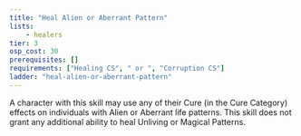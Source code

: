 ```yaml
---
title: "Heal Alien or Aberrant Pattern"
lists:
    - healers
tier: 3
osp_cost: 30
prerequisites: []
requirements: ["Healing CS", " or ", "Corruption CS"]
ladder: "heal-alien-or-aberrant-pattern"
---
```

A character with this skill may use any of their Cure (in the Cure Category) effects on individuals with Alien or Aberrant life patterns. This skill does not grant any additional ability to heal Unliving or Magical Patterns.
